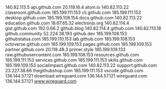 140.82.113.5 api.github.com
20.119.16.4 atom.io
140.82.113.22 classroom.github.com
185.199.111.153 cli.github.com
185.199.111.153 desktop.github.com
185.199.108.154 docs.github.com
140.82.113.22 education.github.com
18.67.65.32 electronjs.org
140.82.114.4 gist.github.com
192.0.66.2 github.blog
140.82.114.4 github.com
140.82.113.18 github.community
52.224.38.193 github.dev
185.199.108.153 githubstatus.com
185.199.110.153 lab.github.com
185.199.108.153 octoverse.github.com
185.199.109.153 pages.github.com
185.199.109.153 partner.github.com
20.118.48.3 primer.style
185.199.109.133 raw.githubusercontent.com
185.199.108.153 resources.github.com
185.199.111.153 services.github.com
185.199.111.153 skills.github.com
185.199.109.153 socialimpact.github.com
140.82.113.22 support.github.com
23.227.38.66 thegithubshop.com
185.199.111.153 vscode.github.com
136.144.57.121 download.wireguard.com
136.144.57.121 wireguard.com
136.144.57.121 www.wireguard.com
